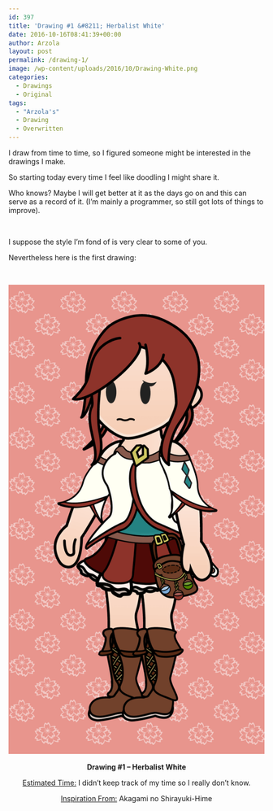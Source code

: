 ```yaml
---
id: 397
title: 'Drawing #1 &#8211; Herbalist White'
date: 2016-10-16T08:41:39+00:00
author: Arzola
layout: post
permalink: /drawing-1/
image: /wp-content/uploads/2016/10/Drawing-White.png
categories:
  - Drawings
  - Original
tags:
  - "Arzola's"
  - Drawing
  - Overwritten
---
```

I draw from time to time, so I figured someone might be interested in the drawings I make.

So starting today every time I feel like doodling I might share it.

Who knows? Maybe I will get better at it as the days go on and this can serve as a record of it. (I&#8217;m mainly a programmer, so still got lots of things to improve).

&nbsp;

I suppose the style I&#8217;m fond of is very clear to some of you.

Nevertheless here is the first drawing:

&nbsp;

<a href="/images/posts/2016/10/Drawing-White.png" target="_blank"><img class="wp-image-398 aligncenter" src="/images/posts/2016/10/Drawing-White.png" alt="Herbolist White"   /></a>

<p style="text-align: center;">
  <strong>Drawing #1 &#8211; Herbalist White</strong>
</p>

<p style="text-align: center;">
  <span style="text-decoration: underline;">Estimated Time:</span> I didn&#8217;t keep track of my time so I really don’t know.
</p>

<p style="text-align: center;">
  <span style="text-decoration: underline;">Inspiration From:</span> Akagami no Shirayuki-Hime
</p>

<!-- AddThis Advanced Settings generic via filter on the_content -->

<!-- AddThis Share Buttons generic via filter on the_content -->